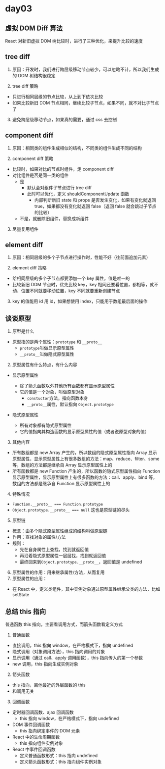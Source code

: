 # day03

## 虚拟 DOM Diff 算法

React 对新旧虚拟 DOM 树比较时，进行了三种优化，来提升比较的速度

## tree diff

1. 原因：开发时，我们进行跨层级移动节点较少，可以忽略不计，所以我们生成的 DOM 树结构很稳定

2. tree diff 策略

- 只进行相同层级的节点比较，从上到下依次比较
- 如果比较新旧 DOM 节点相同，继续比较子节点，如果不同，就不对比子节点了

3. 避免跨层级移动节点，如果真的需要，通过 css 去控制

## component diff

1. 原因：相同类的组件生成相似的结构，不同类的组件生成不同的结构

2. component diff 策略

- 比较时，如果对比的节点时组件，走 component diff
- 对比组件是否是同一类的组件
  - 是
    - 默认会对组件子节点进行 tree diff
    - 此时可以优化，定义 shouldComponentUpdate 函数
      - 内部判断新旧 state 和 props 是否发生变化，如果有变化就返回 true，如果都没有变化就返回 false（返回 false 就会跳过子节点的比较）
  - 不是，就删除旧组件，替换成新组件

3. 尽量复用组件

## element diff

1. 原因：相同层级的多个子节点进行操作时，性能不好（往前面追加元素）

2. element diff 策略

- 给相同层级的多个子节点都要添加一个 key 属性，值是唯一的
- 比较新旧 DOM 节点时，优先比较 key，key 相同还要看位置，都相等，就不动，位置不同就要移动位置，key 不同就要重新创建节点

3. key 的值能用 id 用 id，如果想使用 index，只能用于数组最后面的操作

## 谈谈原型

1. 原型是什么

- 原型指的是两个属性：`prototype` 和 `__proto__`
  - `prototype`叫做显示原型属性
  - `__proto__`叫做隐式原型属性

2. 原型属性有什么特点，有什么内容

- 显示原型属性

  - 除了箭头函数以外其他所有函数都有显示原型属性
  - 它的值是一个对象，叫做原型对象
    - `constuctor`方法，指向函数本身
    - `__proto__`属性，默认指向 `Object.prototype`

- 隐式原型属性
  - 所有对象都有隐式原型属性
  - 它的值指向其构造函数的显示原型属性的值（或者说原型对象的值）

3. 其他内容

- 所有数组都是 new Array 产生的，所以数组的隐式原型属性指向 Array 显示原型属性，显示原型属性上有很多数组的方法：map、reduce、filter、some 等，数组的方法都是继承自 Array 显示原型属性上的
- 所有函数都是 new Function 产生的，所以函数的隐式原型属性指向 Function 显示原型属性，显示原型属性上有很多函数的方法：call、apply、bind 等，数组的方法都是继承自 Function 显示原型属性上的

4. 特殊情况

- `Function.__proto__ === Function.prototype`
- `Object.prototype.__proto__ === null` 这也是原型链的尽头

5. 原型链

- 概念：由多个隐式原型属性组成的结构叫做原型链
- 作用：查找对象的属性/方法
- 规则：
  - 先在自身属性上查找，找到就返回值
  - 再沿着隐式原型属性一层层找，找到就返回值
  - 最终回来到`Object.prototype.__proto__`，返回值是 undefined

6. 原型属性的作用：用来继承属性/方法，从而复用
7. 原型属性的应用：

- 在 React 中，定义类组件，其中实例对象通过原型属性继承父类的方法，比如 setState

## 总结 this 指向

普通函数 this 指向，主要看调用方式，而箭头函数看定义方式

1. 普通函数

- 直接调用，this 指向 window，在严格模式下，指向 undefined
- 隐式调用（对象调用方法），this 指向调用的对象
- 显示调用（通过 call、apply 调用函数），this 指向传入的第一个参数
- new 调用，this 指向生成实例对象

2. 箭头函数

- this 指向，离他最近的外层函数的 this
- 和调用无关

3. 回调函数

- 定时器回调函数、ajax 回调函数
  - this 指向 window，在严格模式下，指向 undefined
- DOM 事件回调函数
  - this 指向绑定事件的 DOM 元素
- React 中的生命周期函数
  - this 指向组件实例对象
- React 中事件回调函数
  - 定义普通函数形式：this 指向 undefined
  - 定义箭头函数形式：this 指向组件实例对象
